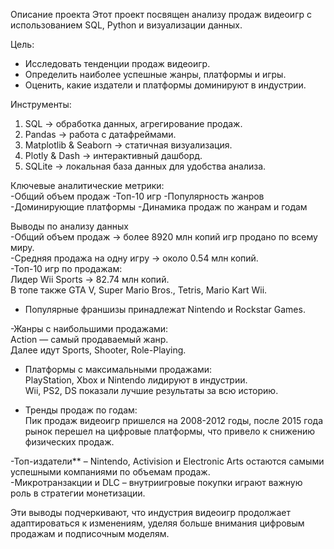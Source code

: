 Описание проекта 
Этот проект посвящен анализу продаж видеоигр с использованием SQL, Python и визуализации данных.  

 Цель:  
- Исследовать тенденции продаж видеоигр.  
- Определить наиболее успешные жанры, платформы и игры.  
- Оценить, какие издатели и платформы доминируют в индустрии.  

Инструменты:  
1. SQL → обработка данных, агрегирование продаж.  
2. Pandas → работа с датафреймами.  
3. Matplotlib & Seaborn → статичная визуализация.  
4. Plotly & Dash → интерактивный дашборд.  
5. SQLite → локальная база данных для удобства анализа.  

Ключевые аналитические метрики:  
-Общий объем продаж 
-Топ-10 игр 
-Популярность жанров
-Доминирующие платформы 
-Динамика продаж по жанрам и годам 


 Выводы по анализу данных  
-Общий объем продаж → более 8920 млн копий игр продано по всему миру.  
-Средняя продажа на одну игру → около 0.54 млн копий.  
 -Топ-10 игр по продажам:  
 Лидер Wii Sports → 82.74 млн копий.  
  В топе также GTA V, Super Mario Bros., Tetris, Mario Kart Wii.  
- Популярные франшизы принадлежат Nintendo и Rockstar Games.
  
-Жанры с наибольшими продажами:  
 Action — самый продаваемый жанр.  
 Далее идут Sports, Shooter, Role-Playing.  

- Платформы с максимальными продажами:  
 PlayStation, Xbox и Nintendo лидируют в индустрии.  
 Wii, PS2, DS показали лучшие результаты за всю историю.  

- Тренды продаж по годам:  
 Пик продаж видеоигр пришелся на 2008-2012 годы, после 2015 года рынок перешел на цифровые платформы, что привело к снижению физических продаж.  

-Топ-издатели** – Nintendo, Activision и Electronic Arts остаются самыми успешными компаниями по объемам продаж.  
-Микротранзакции и DLC – внутриигровые покупки играют важную роль в стратегии монетизации.  

Эти выводы подчеркивают, что индустрия видеоигр продолжает адаптироваться к изменениям, уделяя больше внимания цифровым продажам и подписочным моделям.  


